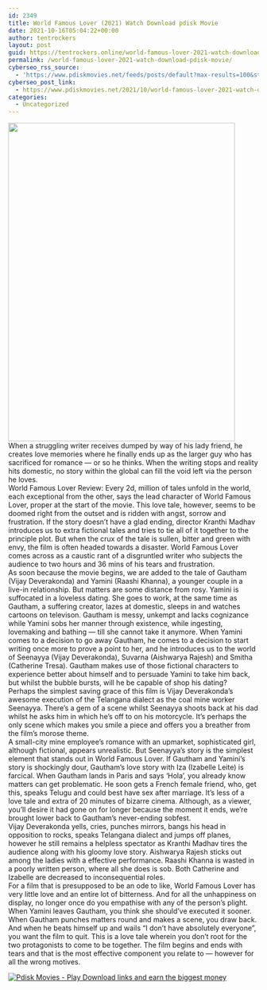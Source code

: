 ```yaml
---
id: 2349
title: World Famous Lover (2021) Watch Download pdisk Movie
date: 2021-10-16T05:04:22+00:00
author: tentrockers
layout: post
guid: https://tentrockers.online/world-famous-lover-2021-watch-download-pdisk-movie/
permalink: /world-famous-lover-2021-watch-download-pdisk-movie/
cyberseo_rss_source:
  - 'https://www.pdiskmovies.net/feeds/posts/default?max-results=100&start-index=101'
cyberseo_post_link:
  - https://www.pdiskmovies.net/2021/10/world-famous-lover-2021-watch-download.html
categories:
  - Uncategorized
---
```

<div class="separator">
  <a href="https://1.bp.blogspot.com/-YdWciGDWAV4/YVs4j6QXJnI/AAAAAAAAAhU/WJctWi2HpREGigedG76t21qCgOfMv1N_QCLcBGAsYHQ/s1034/World%2BFamous%2BLover%2B%25282021%2529%2BWatch%2BDownload%2Bpdisk%2BMovie.jpg" imageanchor="1"><img loading="lazy" border="0" data-original-height="1034" data-original-width="738" height="640" src="https://1.bp.blogspot.com/-YdWciGDWAV4/YVs4j6QXJnI/AAAAAAAAAhU/WJctWi2HpREGigedG76t21qCgOfMv1N_QCLcBGAsYHQ/w456-h640/World%2BFamous%2BLover%2B%25282021%2529%2BWatch%2BDownload%2Bpdisk%2BMovie.jpg" width="456" /></a>
</div>

<div>
  <div>
    <span>When a struggling writer receives dumped by way of his lady friend, he creates love memories where he finally ends up as the larger guy who has sacrificed for romance — or so he thinks. When the writing stops and reality hits domestic, no story within the global can fill the void left via the person he loves.</span>
  </div>
  
  <div>
    <span>World Famous Lover Review: Every 2d, million of tales unfold in the world, each exceptional from the other, says the lead character of World Famous Lover, proper at the start of the movie. This love tale, however, seems to be doomed right from the outset and is ridden with angst, sorrow and frustration. If the story doesn&#8217;t have a glad ending, director Kranthi Madhav introduces us to extra fictional tales and tries to tie all of it together to the principle plot. But when the crux of the tale is sullen, bitter and green with envy, the film is often headed towards a disaster. World Famous Lover comes across as a caustic rant of a disgruntled writer who subjects the audience to two hours and 36 mins of his tears and frustration.</span>
  </div>
  
  <div>
    <span>As soon because the movie begins, we are added to the tale of Gautham (Vijay Deverakonda) and Yamini (Raashi Khanna), a younger couple in a live-in relationship. But matters are some distance from rosy. Yamini is suffocated in a loveless dating. She goes to work, at the same time as Gautham, a suffering creator, lazes at domestic, sleeps in and watches cartoons on televison. Gautham is messy, unkempt and lacks cognizance while Yamini sobs her manner through existence, while ingesting, lovemaking and bathing — till she cannot take it anymore. When Yamini comes to a decision to go away Gautham, he comes to a decision to start writing once more to prove a point to her, and he introduces us to the world of Seenayya (Vijay Deverakonda), Suvarna (Aishwarya Rajesh) and Smitha (Catherine Tresa). Gautham makes use of those fictional characters to experience better about himself and to persuade Yamini to take him back, but whilst the bubble bursts, will he be capable of shop his dating?</span>
  </div>
  
  <div>
    <span>Perhaps the simplest saving grace of this film is Vijay Deverakonda&#8217;s awesome execution of the Telangana dialect as the coal mine worker Seenayya. There&#8217;s a gem of a scene whilst Seenayya shoots back at his dad whilst he asks him in which he&#8217;s off to on his motorcycle. It&#8217;s perhaps the only scene which makes you smile a piece and offers you a breather from the film&#8217;s morose theme.</span>
  </div>
  
  <div>
    <span>A small-city mine employee&#8217;s romance with an upmarket, sophisticated girl, although fictional, appears unrealistic. But Seenayya&#8217;s story is the simplest element that stands out in World Famous Lover. If Gautham and Yamini&#8217;s story is shockingly dour, Gautham&#8217;s love story with Iza (Izabelle Leite) is farcical. When Gautham lands in Paris and says &#8216;Hola&#8217;, you already know matters can get problematic. He soon gets a French female friend, who, get this, speaks Telugu and could best have sex after marriage. It&#8217;s less of a love tale and extra of 20 minutes of bizarre cinema. Although, as a viewer, you&#8217;ll desire it had gone on for longer because the moment it ends, we&#8217;re brought lower back to Gautham&#8217;s never-ending sobfest.</span>
  </div>
  
  <div>
    <span>Vijay Deverakonda yells, cries, punches mirrors, bangs his head in opposition to rocks, speaks Telangana dialect and jumps off planes, however he still remains a helpless spectator as Kranthi Madhav tires the audience along with his gloomy love story. Aishwarya Rajesh sticks out among the ladies with a effective performance. Raashi Khanna is wasted in a poorly written person, where all she does is sob. Both Catherine and Izabelle are decreased to inconsequential roles.</span>
  </div>
  
  <div>
    <span>For a film that is presupposed to be an ode to like, World Famous Lover has very little love and an entire lot of bitterness. And for all the unhappiness on display, no longer once do you empathise with any of the person&#8217;s plight. When Yamini leaves Gautham, you think she should&#8217;ve executed it sooner. When Gautham punches matters round and makes a scene, you draw back. And when he beats himself up and wails &#8220;I don&#8217;t have absolutely everyone&#8221;, you want the film to quit. This is a love tale wherein you don&#8217;t root for the two protagonists to come to be together. The film begins and ends with tears and that is the most effective component you relate to — however for all the wrong motives.</span>
  </div>
</div>

[![](https://1.bp.blogspot.com/-a93bp85aB6g/YUXjACCiX3I/AAAAAAAAbQE/GHmPI7h0af0tqn6tYzd0cdrDv9Hu9LUSACLcBGAsYHQ/s16000/Play_it_New-removebg-preview.png "Pdisk Movies - Play Download links and earn the biggest money")](https://kofilink.com/1/bnYybWhsMDAwMnN4?dn=1)